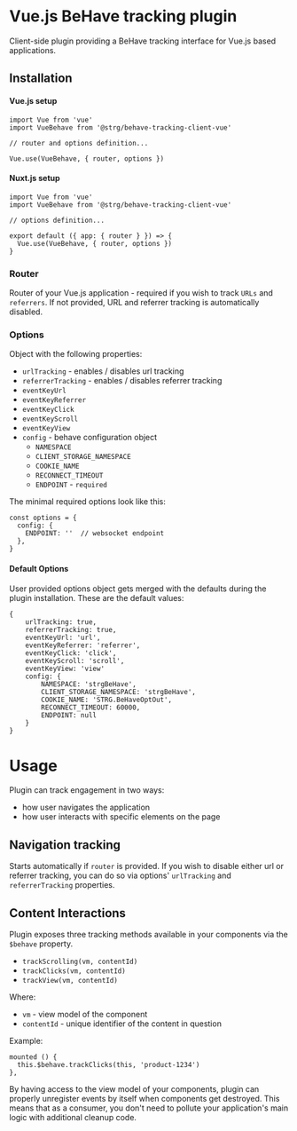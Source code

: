 # Vue.js BeHave tracking plugin

Client-side plugin providing a BeHave tracking interface for Vue.js based applications.

## Installation

#### Vue.js setup


    import Vue from 'vue'
    import VueBehave from '@strg/behave-tracking-client-vue'
    
    // router and options definition...
    
    Vue.use(VueBehave, { router, options })

#### Nuxt.js setup
    
    import Vue from 'vue'
    import VueBehave from '@strg/behave-tracking-client-vue'

    // options definition...
    
    export default ({ app: { router } }) => {
      Vue.use(VueBehave, { router, options })
    }

### Router

Router of your Vue.js application - required if you wish to track `URLs` and `referrers`. If not provided, URL and referrer tracking is automatically disabled.

### Options

Object with the following properties:
* `urlTracking` - enables / disables url tracking
* `referrerTracking` - enables / disables referrer tracking
* `eventKeyUrl`
* `eventKeyReferrer`
* `eventKeyClick`
* `eventKeyScroll`
* `eventKeyView`
* `config` - behave configuration object
    * `NAMESPACE`
    * `CLIENT_STORAGE_NAMESPACE`
    * `COOKIE_NAME`
    * `RECONNECT_TIMEOUT`
    * `ENDPOINT` - `required`

The minimal required options look like this:

    const options = {
      config: {
        ENDPOINT: ''  // websocket endpoint
      },
    }


#### Default Options 
User provided options object gets merged with the defaults during the plugin installation. These are the default values:

    {
        urlTracking: true,
        referrerTracking: true,
        eventKeyUrl: 'url',
        eventKeyReferrer: 'referrer',
        eventKeyClick: 'click',
        eventKeyScroll: 'scroll',
        eventKeyView: 'view'
        config: {
            NAMESPACE: 'strgBeHave',
            CLIENT_STORAGE_NAMESPACE: 'strgBeHave',
            COOKIE_NAME: 'STRG.BeHaveOptOut',
            RECONNECT_TIMEOUT: 60000,
            ENDPOINT: null
        }
    }

# Usage

Plugin can track engagement in two ways:
* how user navigates the application
* how user interacts with specific elements on the page

## Navigation tracking

Starts automatically if `router` is provided. If you wish to disable either url or referrer tracking, you can do so via options' `urlTracking` and `referrerTracking` properties.

## Content Interactions

Plugin exposes three tracking methods available in your components via the `$behave` property.
* `trackScrolling(vm, contentId)`
* `trackClicks(vm, contentId)`
* `trackView(vm, contentId)`

Where:
* `vm` - view model of the component
* `contentId` - unique identifier of the content in question 

Example:

    mounted () {
      this.$behave.trackClicks(this, 'product-1234')
    },

By having access to the view model of your components, plugin can properly unregister events by itself when components get destroyed. This means that as a consumer, you don't need to pollute your application's main logic with additional cleanup code.
